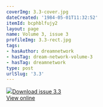 ```yaml
---
coverImg: 3.3-cover.jpg
dateCreated: '1984-05-01T11:32:52'
itemId: bcphblfujy2
layout: page
name: Volume 3, issue 3
profileImg: 3.3-rect.jpg
tags:
- hasAuthor: dreamnetwork
- hasTag: dream-network-volume-3
- hasTag: dreamnetwork
type: post
urlSlug: '3.3'
---
```

<img class="card-journal-img" src="../images/3.3-rect.jpg"/><a href="../files/pdfs/Volume_3/3.3-The-Dream-Network-Volume-3-No-3.pdf" download="">Download issue 3.3</a><br><a href="../files/pdfs/Volume_3/3.3-The-Dream-Network-Volume-3-No-3.pdf">View online</a>